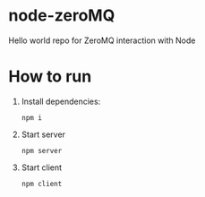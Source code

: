 # node-zeroMQ

Hello world repo for ZeroMQ interaction with Node

# How to run

1. Install dependencies:

   `npm i`

2. Start server

   `npm server`

3. Start client

   `npm client`
